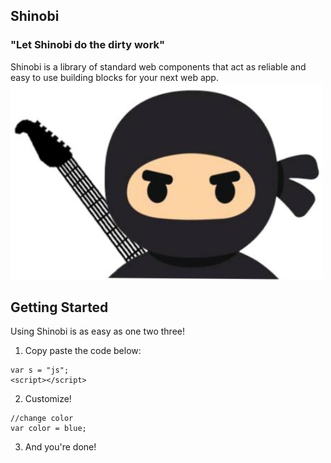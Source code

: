 ## Shinobi
### "Let Shinobi do the dirty work" 
Shinobi is a library of standard web components that act as reliable and easy to use building blocks for your next web app.  
<img src="img/rockstar_ninja.PNG" title="Team Logo" alt="Team Logo" width="500px"/>

## Getting Started
Using Shinobi is as easy as one two three!  
1) Copy paste the code below:  
```
var s = "js";  
<script></script>
```
2) Customize!  
```
//change color 
var color = blue;
```
3) And you're done!